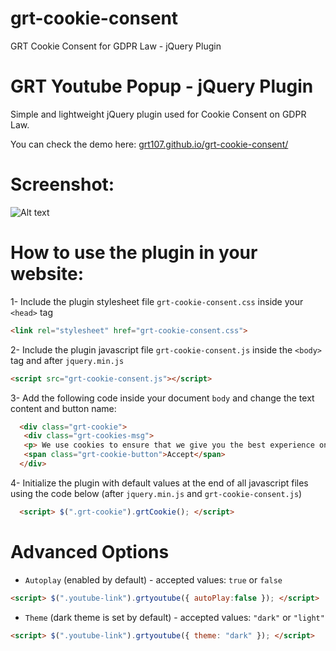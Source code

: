 # grt-cookie-consent
GRT Cookie Consent for GDPR Law - jQuery Plugin




# GRT Youtube Popup - jQuery Plugin
Simple and lightweight jQuery plugin used for Cookie Consent on GDPR Law.

You can check the demo here: [grt107.github.io/grt-cookie-consent/](http://grt107.github.io/grt-cookie-consent/)

# Screenshot:
![Alt text](/screenshot.jpg?raw=true "Demo Screenshot")

# How to use the plugin in your website:
1- Include the plugin stylesheet file ```grt-cookie-consent.css``` inside your ```<head>``` tag

  ```html
  <link rel="stylesheet" href="grt-cookie-consent.css">
  ```

2- Include the plugin javascript file ```grt-cookie-consent.js``` inside the ```<body>``` tag and after ```jquery.min.js```

  ```html
  <script src="grt-cookie-consent.js"></script>
  ```

3- Add the following code inside your document  ```body``` and change the text content and button name:

  ```html
	<div class="grt-cookie"> 
	 <div class="grt-cookies-msg">
	 <p> We use cookies to ensure that we give you the best experience on our website. If you continue to use this site we will assume that you accept and understand our <a href="">Privacy Policy</a>, and our <a href="">Terms of Service</a>. </p> </div> 
	 <span class="grt-cookie-button">Accept</span>
	</div>
  ```

4- Initialize the plugin with default values at the end of all javascript files using the code below (after ```jquery.min.js``` and ```grt-cookie-consent.js```)

```html
  <script> $(".grt-cookie").grtCookie(); </script>
  ```

# Advanced Options
- ```Autoplay``` (enabled by default) - accepted values: ```true``` or ```false```

```html
<script> $(".youtube-link").grtyoutube({ autoPlay:false }); </script>
```

- ```Theme``` (dark theme is set by default) - accepted values: ```"dark"``` or ```"light"```

```html
<script> $(".youtube-link").grtyoutube({ theme: "dark" }); </script>